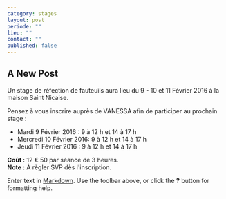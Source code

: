```yaml
---
category: stages
layout: post
periode: ""
lieu: ""
contact: ""
published: false
---
```


## A New Post
Un stage de réfection de fauteuils aura lieu du 9 - 10 et 11 Février 2016 à la maison Saint Nicaise.

Pensez à vous inscrire auprès de VANESSA afin de participer au prochain stage : 

  * Mardi 9 Février 2016 : 9 à 12 h et 14 à 17 h
  * Mercredi 10 Février 2016: 9 à 12 h et 14 à 17 h
  * Jeudi 11 Février 2016 : 9 à 12 h et 14 à 17 h

**Coût :** 12 € 50 par séance de 3 heures.  
**Note :**  À règler SVP dès l'inscription.

Enter text in [Markdown](http://daringfireball.net/projects/markdown/). Use the toolbar above, or click the **?** button for formatting help.
